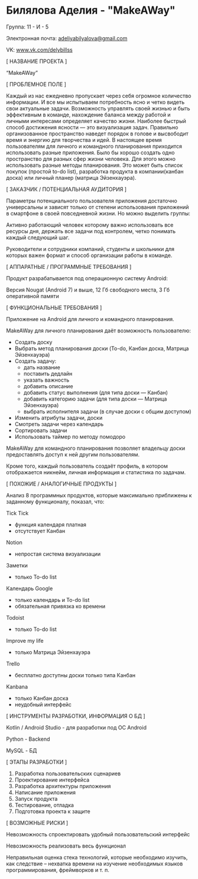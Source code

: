 # Билялова Аделия - "MakeAWay"

Группа: 11 - И - 5

Электронная почта: adeliyabilyalova@gmail.com

VK: www.vk.com/delybillss

[ НАЗВАНИЕ ПРОЕКТА ]

“MakeAWay”

[ ПРОБЛЕМНОЕ ПОЛЕ ]

Каждый из нас ежедневно пропускает через себя огромное количество информации. И все мы испытываем потребность ясно и четко видеть свои актуальные задачи. Возможность управлять своей жизнью и быть эффективным в команде, нахождение баланса между работой и личными интересами определяет качество жизни. Наиболее быстрый способ достижения ясности — это визуализация задач. Правильно организованное пространство наведет порядок в голове и высвободит время и энергию для творчества и идей. В настоящее время пользователям для личного и командного планирования приходится использовать разные приложения. Было бы хорошо создать одно пространство для разных сфер жизни человека. Для этого можно использовать разные методы планирования. Это может быть список покупок (простой to-do list), разработка продукта в компании(канбан доска) или личный планер (матрица Эйзенхауэра).


[ ЗАКАЗЧИК / ПОТЕНЦИАЛЬНАЯ АУДИТОРИЯ ]

Параметры потенциального пользователя приложения достаточно универсальны и зависят только от степени использования приложений в смартфоне в своей повседневной жизни.
Но можно выделить группы:

Активно работающий человек которому важно использовать все ресурсы дня, держать все задачи под контролем, четко понимать каждый следующий шаг.

Руководители и сотрудники компаний, студенты и школьники для которых важен формат и способ организации работы в команде.

[ АППАРАТНЫЕ / ПРОГРАММНЫЕ ТРЕБОВАНИЯ ]

Продукт разрабатывается под операционную систему Android:

Версия Nougat (Android 7) и выше, 12 Гб свободного места, 3 Гб оперативной памяти

[ ФУНКЦИОНАЛЬНЫЕ ТРЕБОВАНИЯ ]

Приложение на Android для личного и командного планирования.

MakeAWay для личного планирования даёт возможность пользователю:
- Создать доску
- Выбрать метод планирования доски (To-do, Канбан доска, Матрица Эйзенхауэра)
- Создать задачу:
  - дать название
  - поставить дедлайн
  - указать важность
  - добавить описание
  - добавить статус выполнения (для типа доски — Канбан)
  - добавить категорию задачи (для типа доски — Матрица Эйзенхауэра)
  - выбрать исполнителя задачи (в случае доски с общим доступом)
- Изменить атрибуты задачи, доски
- Смотреть задачи через календарь
- Сортировать задачи
- Использовать таймер по методу помодоро

MakeAWay для командного планирования позволяет владельцу доски предоставлять доступ к ней другим пользователям.

Кроме того, каждый пользователь создаёт профиль, в котором отображается никнейм, личная информация и статистика по задачам.

[ ПОХОЖИЕ / АНАЛОГИЧНЫЕ ПРОДУКТЫ ]

Анализ 8 программных продуктов, которые максимально приближены к заданному функционалу, показал, что:

Tick Tick
- функция календаря платная
- отсутствует Канбан

Notion
- непростая система визуализации

Заметки
- только To-do list

Календарь Google
- только календарь и To-do list
- обязательная привязка ко времени

Todoist
- только To-do list

Improve my life
- только Матрица Эйзенхауэра

Trello
- бесплатно доступны доски только типа Канбан

Kanbana
- только Kанбан доска
- неудобный интерфейс

[ ИНСТРУМЕНТЫ РАЗРАБОТКИ, ИНФОРМАЦИЯ О БД ]

Kotlin / Android Studio - для разработки под ОС Android

Python - Backend

MySQL - БД

[ ЭТАПЫ РАЗРАБОТКИ ]

1) Разработка пользовательских сценариев
2) Проектирование интерфейса
3) Разработка архитектуры приложения
4) Написание приложения
5) Запуск продукта
6) Тестирование, отладка
7) Подготовка проекта к защите

[ ВОЗМОЖНЫЕ РИСКИ ]

Невозможность спроектировать удобный пользовательский интерфейс

Невозможность реализовать весь функционал

Неправильная оценка стека технологий, которые необходимо изучить, как следствие – нехватка времени на изучение необходимых языков программирования, фреймворков и т. п.
